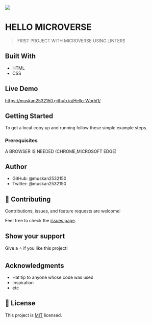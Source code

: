 ![](https://img.shields.io/badge/Microverse-blueviolet)

# HELLO MICROVERSE

> FIRST PROJECT WITH MICROVERSE USING LINTERS

## Built With

- HTML
- CSS


## Live Demo 

https://muskan2532150.github.io/Hello-World1/


## Getting Started

To get a local copy up and running follow these simple example steps.

### Prerequisites
A BROWSER IS NEEDED (CHROME,MICROSOFT EDGE)

## Author

- GitHub: @muskan2532150
- Twitter: @muskan2532150

## 🤝 Contributing

Contributions, issues, and feature requests are welcome!

Feel free to check the [issues page](../../issues/).

## Show your support

Give a ⭐️ if you like this project!

## Acknowledgments

- Hat tip to anyone whose code was used
- Inspiration
- etc

## 📝 License

This project is [MIT](./MIT.md) licensed.
